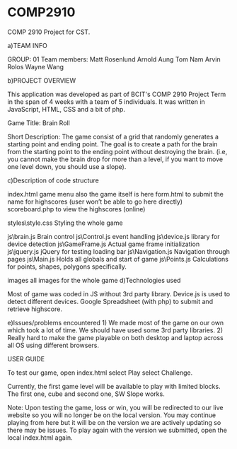 # COMP2910
COMP 2910 Project for CST.

a)TEAM INFO 

GROUP: 01
Team members:
Matt Rosenlund
Arnold Aung
Tom Nam
Arvin Rolos
Wayne Wang


b)PROJECT OVERVIEW

This application was developed as part of BCIT's COMP 2910 Project Term in the span of 4 weeks with a team of 5 individuals. It was written in JavaScript, HTML, CSS and a bit of php.

Game Title: Brain Roll

Short Description: The game consist of a grid that randomly generates a starting point and ending point. The goal is to create a path for the brain from the starting point to the ending point without destroying the brain. (i.e, you cannot make the brain drop for more than a level, if you want to move one level down, you should use a slope).

c)Description of code structure

index.html		game menu also the game itself is here
form.html		to submit the name for highscores (user won’t be able to go 				here directly)
scoreboard.php		to view the highscores (online)

styles\style.css	Styling the whole game

js\brain.js 		Brain control
js\Control.js		event handling
js\device.js		library for device detection
js\GameFrame.js		Actual game frame initialization
js\jquery.js		jQuery for testing loading bar
js\Navigation.js	Navigation through pages
js\Main.js		Holds all globals and start of game
js\Points.js		Calculations for points, shapes, polygons specifically.

images			all images for the whole game
d)Technologies used

Most of game was coded in JS without 3rd party library.
Device.js is used to detect different devices.
Google Spreadsheet (with php) to submit and retrieve highscore.


e)Issues/problems encountered
	1) We made most of the game on our own which took a lot of time. We should have used some 3rd party libraries.
	2) Really hard to make the game playable on both desktop and laptop across all OS using different browsers. 


USER GUIDE

To test our game,
open index.html
select Play
select Challenge.

Currently, the first game level will be available to play with limited blocks. The first one, cube and second one, SW Slope works. 

Note: Upon testing the game, loss or win, you will be redirected to our live website
so you will no longer be on the local version. You may continue playing from here but it will be on the version we are actively updating
so there may be issues.
To play again with the version we submitted, open the local index.html again. 
